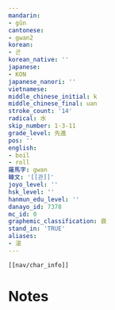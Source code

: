 ```yaml
---
mandarin:
- gǔn
cantonese:
- gwan2
korean:
- 곤
korean_native: ''
japanese:
- KON
japanese_nanori: ''
vietnamese:
middle_chinese_initial: k
middle_chinese_final: uən
stroke_count: '14'
radical: 水
skip_number: 1-3-11
grade_level: 先進
pos: ''
english:
- boil
- roll
羅馬字: gwan
韓文: '[[관]]'
joyo_level: ''
hsk_level: ''
hanmun_edu_level: ''
danayo_id: 7378
mc_id: 0
graphemic_classification: 袞
stand_in: 'TRUE'
aliases:
- 滚
---
```

```meta-bind-embed
[[nav/char_info]]
```

# Notes
